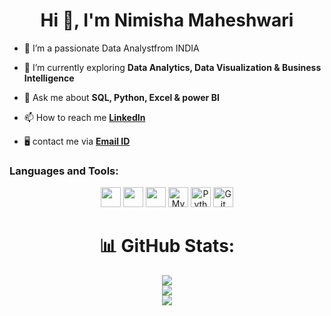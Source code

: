 <h1 align="center">Hi 👋, I'm Nimisha Maheshwari</h1>


- 🔭 I’m a passionate Data Analystfrom INDIA

- 🌱 I’m currently exploring **Data Analytics, Data Visualization & Business Intelligence**

- 💬 Ask me about **SQL, Python, Excel & power BI**

<!-- 👁️‍🗨️ Showcase **[Portfolio]()**-->

- 📫 How to reach me **[LinkedIn](https://www.linkedin.com/in/nimisha-maheshwari-723816257?utm_source=share&utm_campaign=share_via&utm_content=profile&utm_medium=android_app)**

- 🖥️ contact me via **[Email ID](m.nimisha44@gmail.com)**

 <h3 align="left">Languages and Tools:</h3>

<p align="center">
  <img src="https://cdn.simpleicons.org/pandas" height="32" />
  <img src="https://cdn.simpleicons.org/numpy" height="32" />
  <img src="https://cdn.simpleicons.org/jupyter" height="32" />
  <img src="https://skillicons.dev/icons?i=mysql" height="32" alt="MySQL" />
  <img src="https://skillicons.dev/icons?i=python" height="32" alt="Python" />
  <img src="https://skillicons.dev/icons?i=git,github" height="32" alt="Git and GitHub" />
</p>

 </p>

 <div align="center">

# 📊 GitHub Stats:
![](https://github-readme-stats.vercel.app/api?username=Nimi5ha&theme=solarized-dark&hide_border=false&include_all_commits=false&count_private=false)<br/>
![](https://github-readme-streak-stats.herokuapp.com/?user=Nimi5ha&theme=solarized-dark&hide_border=false)<br/>
![](https://github-readme-stats.vercel.app/api/top-langs/?username=Nimi5ha&theme=solarized-dark&hide_border=false&include_all_commits=false&count_private=false&layout=compact)




</div>
